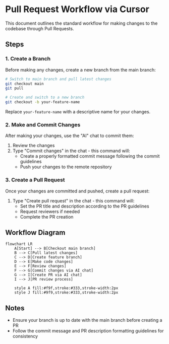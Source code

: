 # Pull Request Workflow via Cursor

This document outlines the standard workflow for making changes to the codebase through Pull Requests.

## Steps

### 1. Create a Branch

Before making any changes, create a new branch from the main branch:

```bash
# Switch to main branch and pull latest changes
git checkout main
git pull

# Create and switch to a new branch
git checkout -b your-feature-name
```

Replace `your-feature-name` with a descriptive name for your changes.

### 2. Make and Commit Changes

After making your changes, use the "AI" chat to commit them:

1. Review the changes
2. Type "Commit changes" in the chat - this command will:
   - Create a properly formatted commit message following the commit guidelines
   - Push your changes to the remote repository

### 3. Create a Pull Request

Once your changes are committed and pushed, create a pull request:

1. Type "Create pull request" in the chat - this command will:
   - Set the PR title and description according to the PR guidelines
   - Request reviewers if needed
   - Complete the PR creation

## Workflow Diagram

```mermaid
flowchart LR
    A[Start] --> B[Checkout main branch]
    B --> C[Pull latest changes]
    C --> D[Create feature branch]
    D --> E[Make code changes]
    E --> F[Review changes]
    F --> G[Commit changes via AI chat]
    G --> I[Create PR via AI chat]
    I --> J[PR review process]
    
    style A fill:#f9f,stroke:#333,stroke-width:2px
    style J fill:#9f9,stroke:#333,stroke-width:2px
```

## Notes

- Ensure your branch is up to date with the main branch before creating a PR
- Follow the commit message and PR description formatting guidelines for consistency 